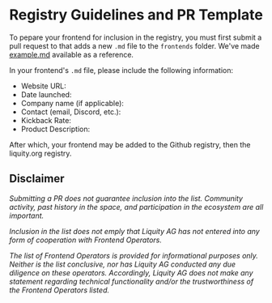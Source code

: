# Registry Guidelines and PR Template

To pepare your frontend for inclusion in the registry, you must first submit a pull request to that adds a new `.md` file to the `frontends` folder. We've made [example.md](frontends/example.md) available as a reference. 

In your frontend's `.md` file, please include the following information: 

- Website URL: 
- Date launched: 
- Company name (if applicable): 
- Contact (email, Discord, etc.): 
- Kickback Rate: 
- Product Description: 

After which, your frontend may be added to the Github registry, then the liquity.org registry. 

## Disclaimer
*Submitting a PR does not guarantee inclusion into the list. Community activity, past history in the space, and participation in the ecosystem are all important.* 

*Inclusion in the list does not emply that Liquity AG has not entered into any form of cooperation with Frontend Operators.* 

*The list of Frontend Operators is provided for informational purposes only. Neither is the list conclusive, nor has Liquity AG conducted any due diligence on these operators.* *Accordingly, Liquity AG does not make any statement regarding technical functionality and/or the trustworthiness of the Frontend Operators listed.*
